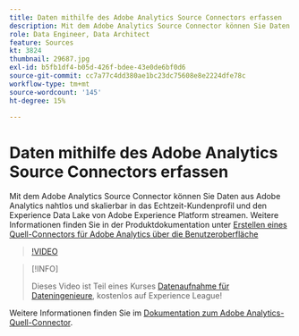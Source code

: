 ```yaml
---
title: Daten mithilfe des Adobe Analytics Source Connectors erfassen
description: Mit dem Adobe Analytics Source Connector können Sie Daten aus Adobe Analytics nahtlos und skalierbar in das Echtzeit-Kundenprofil und den Experience Data Lake von Adobe Experience Platform streamen.
role: Data Engineer, Data Architect
feature: Sources
kt: 3824
thumbnail: 29687.jpg
exl-id: b5fb1df4-b05d-426f-bdee-43e0de6bf0d6
source-git-commit: cc7a77c4dd380ae1bc23dc75608e8e2224dfe78c
workflow-type: tm+mt
source-wordcount: '145'
ht-degree: 15%

---
```


# Daten mithilfe des Adobe Analytics Source Connectors erfassen

Mit dem Adobe Analytics Source Connector können Sie Daten aus Adobe Analytics nahtlos und skalierbar in das Echtzeit-Kundenprofil und den Experience Data Lake von Adobe Experience Platform streamen. Weitere Informationen finden Sie in der Produktdokumentation unter [Erstellen eines Quell-Connectors für Adobe Analytics über die Benutzeroberfläche](https://experienceleague.adobe.com/docs/experience-platform/sources/ui-tutorials/create/adobe-applications/analytics.html?lang=de)

>[!VIDEO](https://video.tv.adobe.com/v/29687?quality=12&learn=on)

>[!INFO]
>
> Dieses Video ist Teil eines Kurses [Datenaufnahme für Dateningenieure](https://experienceleague.adobe.com/?recommended=ExperiencePlatform-D-1-2020.1.dataingestion?lang=de), kostenlos auf Experience League!

Weitere Informationen finden Sie im [Dokumentation zum Adobe Analytics-Quell-Connector](https://experienceleague.adobe.com/docs/experience-platform/sources/ui-tutorials/create/adobe-applications/analytics.html).
